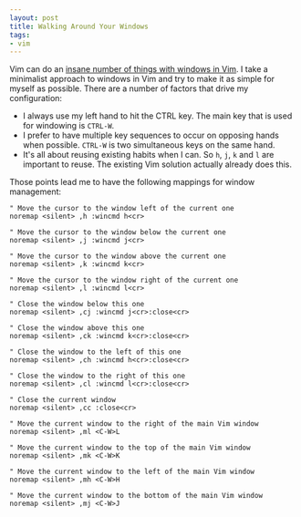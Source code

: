 ```yaml
---
layout: post
title: Walking Around Your Windows
tags:
- vim
---
```

Vim can do an [insane number of things with windows in Vim](http://vimdoc.sourceforge.net/htmldoc/windows.html). I take a minimalist approach to windows in Vim and try to make it as simple for myself as possible. There are a number of factors that drive my configuration:

- I always use my left hand to hit the CTRL key. The main key that is used for windowing is `CTRL-W`.
- I prefer to have multiple key sequences to occur on opposing hands when possible. `CTRL-W` is two simultaneous keys on the same hand.
- It's all about reusing existing habits when I can. So `h`, `j`, `k` and `l` are important to reuse. The existing Vim solution actually already does this.

Those points lead me to have the following mappings for window management:

``` vim
" Move the cursor to the window left of the current one
noremap <silent> ,h :wincmd h<cr>

" Move the cursor to the window below the current one
noremap <silent> ,j :wincmd j<cr>

" Move the cursor to the window above the current one
noremap <silent> ,k :wincmd k<cr>

" Move the cursor to the window right of the current one
noremap <silent> ,l :wincmd l<cr>

" Close the window below this one
noremap <silent> ,cj :wincmd j<cr>:close<cr>

" Close the window above this one
noremap <silent> ,ck :wincmd k<cr>:close<cr>

" Close the window to the left of this one
noremap <silent> ,ch :wincmd h<cr>:close<cr>

" Close the window to the right of this one
noremap <silent> ,cl :wincmd l<cr>:close<cr>

" Close the current window
noremap <silent> ,cc :close<cr>

" Move the current window to the right of the main Vim window
noremap <silent> ,ml <C-W>L

" Move the current window to the top of the main Vim window
noremap <silent> ,mk <C-W>K

" Move the current window to the left of the main Vim window
noremap <silent> ,mh <C-W>H

" Move the current window to the bottom of the main Vim window
noremap <silent> ,mj <C-W>J
```
